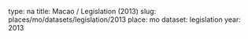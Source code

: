 type: na
title: Macao / Legislation (2013)
slug: places/mo/datasets/legislation/2013
place: mo
dataset: legislation
year: 2013
